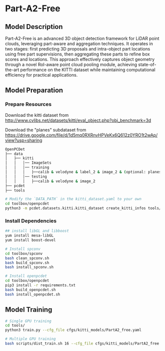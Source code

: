 # Part-A2-Free

## Model Description

Part-A2-Free is an advanced 3D object detection framework for LiDAR point clouds, leveraging part-aware and aggregation
techniques. It operates in two stages: first predicting 3D proposals and intra-object part locations using free part
supervisions, then aggregating these parts to refine box scores and locations. This approach effectively captures object
geometry through a novel RoI-aware point cloud pooling module, achieving state-of-the-art performance on the KITTI
dataset while maintaining computational efficiency for practical applications.

## Model Preparation

### Prepare Resources

Download the kitti dataset from <http://www.cvlibs.net/datasets/kitti/eval_object.php?obj_benchmark=3d>

Download the "planes" subdataset from <https://drive.google.com/file/d/1d5mq0RXRnvHPVeKx6Q612z0YRO1t2wAp/view?usp=sharing>

```bash
OpenPCDet
├── data
│   ├── kitti
│   │   │── ImageSets
│   │   │── training
│   │   │   ├──calib & velodyne & label_2 & image_2 & (optional: planes) & (optional: depth_2)
│   │   │── testing
│   │   │   ├──calib & velodyne & image_2
├── pcdet
├── tools
```

```bash
# Modify the `DATA_PATH` in the kitti_dataset.yaml to your own
cd toolbox/openpcdet
python3 -m pcdet.datasets.kitti.kitti_dataset create_kitti_infos tools/cfgs/dataset_configs/kitti_dataset.yaml
```

### Install Dependencies

```bash
## install libGL and libboost
yum install mesa-libGL
yum install boost-devel

# Install spconv
cd toolbox/spconv
bash clean_spconv.sh
bash build_spconv.sh
bash install_spconv.sh

# Install openpcdet
cd toolbox/openpcdet
pip3 install -r requirements.txt
bash build_openpcdet.sh
bash install_openpcdet.sh
```

## Model Training

```bash
# Single GPU training
cd tools/
python3 train.py --cfg_file cfgs/kitti_models/PartA2_free.yaml

# Multiple GPU training
bash scripts/dist_train.sh 16 --cfg_file cfgs/kitti_models/PartA2_free.yaml
```
